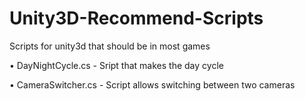 # Unity3D-Recommend-Scripts

 Scripts for unity3d that should be in most games
 
• DayNightCycle.cs - Sript that makes the day cycle

• CameraSwitcher.cs - Script allows switching between two cameras
